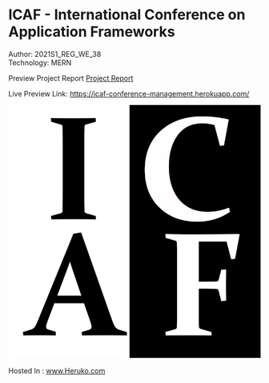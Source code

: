 # ICAF - International Conference on Application Frameworks

Author: 2021S1_REG_WE_38<br>
Technology: MERN<br>

Preview Project Report
<a href="https://github.com/Sandun01/ICAF-Conference_Management_System/blob/dev/2021S1_REG_WE_38%20.pdf">Project Report</a>

Live Preview
Link: https://icaf-conference-management.herokuapp.com/

<img src="frontend/public/images/logo.png">

Hosted In : www.Heruko.com

